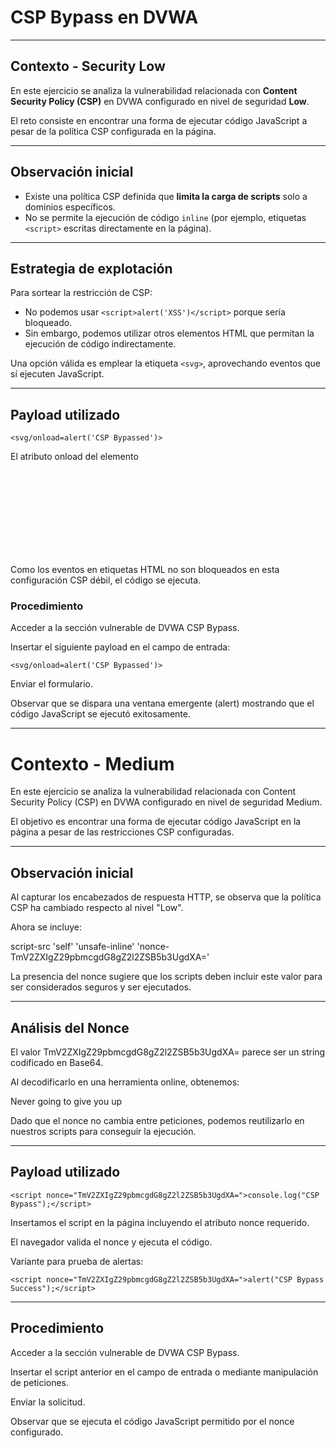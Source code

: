 # CSP Bypass en DVWA

---

## Contexto - Security Low

En este ejercicio se analiza la vulnerabilidad relacionada con **Content Security Policy (CSP)** en DVWA configurado en nivel de seguridad **Low**.

El reto consiste en encontrar una forma de ejecutar código JavaScript a pesar de la política CSP configurada en la página.

---

## Observación inicial

- Existe una política CSP definida que **limita la carga de scripts** solo a dominios específicos.
- No se permite la ejecución de código `inline` (por ejemplo, etiquetas `<script>` escritas directamente en la página).

---

## Estrategia de explotación

Para sortear la restricción de CSP:

- No podemos usar `<script>alert('XSS')</script>` porque sería bloqueado.
- Sin embargo, podemos utilizar otros elementos HTML que permitan la ejecución de código indirectamente.

Una opción válida es emplear la etiqueta `<svg>`, aprovechando eventos que sí ejecuten JavaScript.

---

## Payload utilizado

```
<svg/onload=alert('CSP Bypassed')>
```

El atributo onload del elemento <svg> es ejecutado al renderizar la imagen.

Como los eventos en etiquetas HTML no son bloqueados en esta configuración CSP débil, el código se ejecuta.

### Procedimiento

Acceder a la sección vulnerable de DVWA CSP Bypass.

Insertar el siguiente payload en el campo de entrada:

```
<svg/onload=alert('CSP Bypassed')>
```

Enviar el formulario.

Observar que se dispara una ventana emergente (alert) mostrando que el código JavaScript se ejecutó exitosamente.

---

# Contexto - Medium

En este ejercicio se analiza la vulnerabilidad relacionada con Content Security Policy (CSP) en DVWA configurado en nivel de seguridad Medium.

El objetivo es encontrar una forma de ejecutar código JavaScript en la página a pesar de las restricciones CSP configuradas.

---

## Observación inicial

Al capturar los encabezados de respuesta HTTP, se observa que la política CSP ha cambiado respecto al nivel "Low".

Ahora se incluye:

script-src 'self' 'unsafe-inline' 'nonce-TmV2ZXIgZ29pbmcgdG8gZ2l2ZSB5b3UgdXA='

La presencia del nonce sugiere que los scripts deben incluir este valor para ser considerados seguros y ser ejecutados.

---

## Análisis del Nonce

El valor TmV2ZXIgZ29pbmcgdG8gZ2l2ZSB5b3UgdXA= parece ser un string codificado en Base64.

Al decodificarlo en una herramienta online, obtenemos:

Never going to give you up

Dado que el nonce no cambia entre peticiones, podemos reutilizarlo en nuestros scripts para conseguir la ejecución.

---

## Payload utilizado
```
<script nonce="TmV2ZXIgZ29pbmcgdG8gZ2l2ZSB5b3UgdXA=">console.log("CSP Bypass");</script>
```
Insertamos el script en la página incluyendo el atributo nonce requerido.

El navegador valida el nonce y ejecuta el código.

Variante para prueba de alertas:
```
<script nonce="TmV2ZXIgZ29pbmcgdG8gZ2l2ZSB5b3UgdXA=">alert("CSP Bypass Success");</script>
```
---

## Procedimiento

Acceder a la sección vulnerable de DVWA CSP Bypass.

Insertar el script anterior en el campo de entrada o mediante manipulación de peticiones.

Enviar la solicitud.

Observar que se ejecuta el código JavaScript permitido por el nonce configurado.